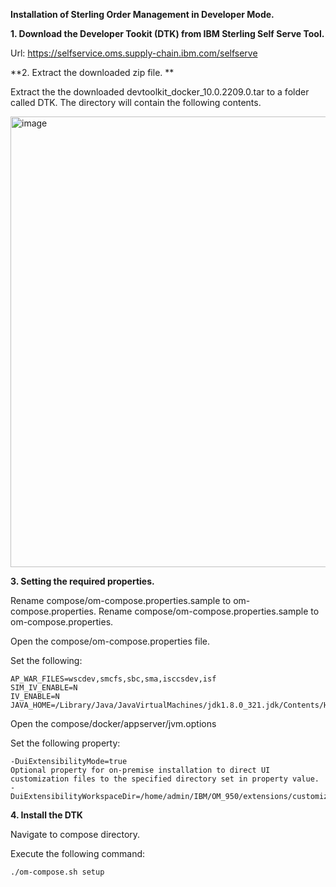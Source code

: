 **Installation of Sterling Order Management in Developer Mode.**

**1. Download the Developer Tookit (DTK) from IBM Sterling Self Serve Tool.**

Url: https://selfservice.oms.supply-chain.ibm.com/selfserve

**2. Extract the downloaded zip file. **

Extract the the downloaded devtoolkit_docker_10.0.2209.0.tar to a folder called DTK. The directory will contain the following contents.

<img width="721" alt="image" src="https://user-images.githubusercontent.com/93929892/205557005-006e3124-3605-493c-8407-a081940115fc.png">

**3. Setting the required properties.**

Rename compose/om-compose.properties.sample to om-compose.properties.
Rename compose/om-compose.properties.sample to om-compose.properties.

Open the compose/om-compose.properties file.

Set the following:
```PROP
AP_WAR_FILES=wscdev,smcfs,sbc,sma,isccsdev,isf
SIM_IV_ENABLE=N
IV_ENABLE=N
JAVA_HOME=/Library/Java/JavaVirtualMachines/jdk1.8.0_321.jdk/Contents/Home
```

Open the compose/docker/appserver/jvm.options

Set the following property:
```PROP
-DuiExtensibilityMode=true
Optional property for on-premise installation to direct UI customization files to the specified directory set in property value. 
-DuiExtensibilityWorkspaceDir=/home/admin/IBM/OM_950/extensions/customization 
```

**4. Install the DTK**

Navigate to compose directory.

Execute the following command:

```CMD
./om-compose.sh setup
```



